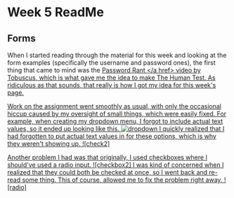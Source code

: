 # Week 5 ReadMe
## Forms

When I started reading through the material for this week and looking at the form examples (specifically the username and password ones), the first thing that came to mind was the <a href = "https://www.youtube.com/watch?v=jQ7DBG3ISRY">Password Rant </a href> video by Tobuscus, which is what gave me the idea to make The Human Test. As ridiculous as that sounds, that really is how I got my idea for this week's page.

Work on the assignment went smoothly as usual, with only the occasional hiccup caused by my oversight of small things, which were easily fixed.  For example, when creating my dropdown menu, I forgot to include actual text values, so it ended up looking like this.
![dropdown](dropdown.png)
I quickly realized that I had forgotten to put actual text values in for these options, which is why they weren't showing up.
![check2]

Another problem I had was that originally, I used checkboxes where I should've used a radio input.
![checkbox2]
I was kind of concerned when I realized that they could both be checked at once, so I went back and re-read some thing.  This of course, allowed me to fix the problem right away.
![radio]
